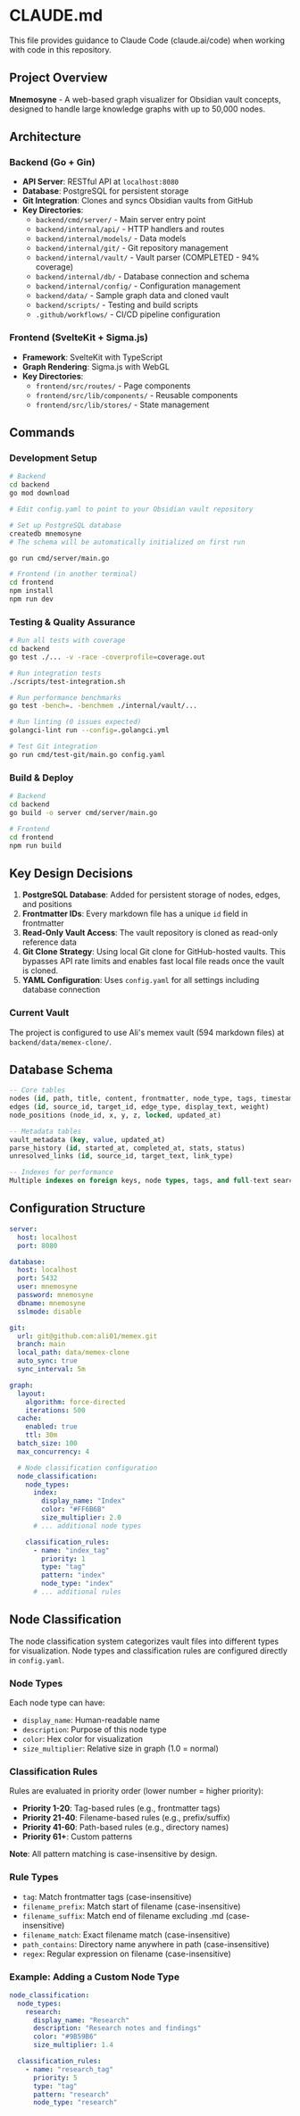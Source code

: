 # CLAUDE.md

This file provides guidance to Claude Code (claude.ai/code) when working with code in this repository.

## Project Overview

**Mnemosyne** - A web-based graph visualizer for Obsidian vault concepts, designed to handle large knowledge graphs with up to 50,000 nodes.

## Architecture

### Backend (Go + Gin)
- **API Server**: RESTful API at `localhost:8080`
- **Database**: PostgreSQL for persistent storage
- **Git Integration**: Clones and syncs Obsidian vaults from GitHub
- **Key Directories**:
  - `backend/cmd/server/` - Main server entry point
  - `backend/internal/api/` - HTTP handlers and routes
  - `backend/internal/models/` - Data models
  - `backend/internal/git/` - Git repository management
  - `backend/internal/vault/` - Vault parser (COMPLETED - 94% coverage)
  - `backend/internal/db/` - Database connection and schema
  - `backend/internal/config/` - Configuration management
  - `backend/data/` - Sample graph data and cloned vault
  - `backend/scripts/` - Testing and build scripts
  - `.github/workflows/` - CI/CD pipeline configuration

### Frontend (SvelteKit + Sigma.js)
- **Framework**: SvelteKit with TypeScript
- **Graph Rendering**: Sigma.js with WebGL
- **Key Directories**:
  - `frontend/src/routes/` - Page components
  - `frontend/src/lib/components/` - Reusable components
  - `frontend/src/lib/stores/` - State management

## Commands

### Development Setup
```bash
# Backend
cd backend
go mod download

# Edit config.yaml to point to your Obsidian vault repository

# Set up PostgreSQL database
createdb mnemosyne
# The schema will be automatically initialized on first run

go run cmd/server/main.go

# Frontend (in another terminal)
cd frontend
npm install
npm run dev
```

### Testing & Quality Assurance
```bash
# Run all tests with coverage
cd backend
go test ./... -v -race -coverprofile=coverage.out

# Run integration tests
./scripts/test-integration.sh

# Run performance benchmarks
go test -bench=. -benchmem ./internal/vault/...

# Run linting (0 issues expected)
golangci-lint run --config=.golangci.yml

# Test Git integration
go run cmd/test-git/main.go config.yaml
```

### Build & Deploy
```bash
# Backend
cd backend
go build -o server cmd/server/main.go

# Frontend
cd frontend
npm run build
```

## Key Design Decisions

1. **PostgreSQL Database**: Added for persistent storage of nodes, edges, and positions
2. **Frontmatter IDs**: Every markdown file has a unique `id` field in frontmatter
3. **Read-Only Vault Access**: The vault repository is cloned as read-only reference data
4. **Git Clone Strategy**: Using local Git clone for GitHub-hosted vaults. This bypasses API rate limits and enables fast local file reads once the vault is cloned.
5. **YAML Configuration**: Uses `config.yaml` for all settings including database connection

### Current Vault
The project is configured to use Ali's memex vault (594 markdown files) at `backend/data/memex-clone/`.

## Database Schema

```sql
-- Core tables
nodes (id, path, title, content, frontmatter, node_type, tags, timestamps)
edges (id, source_id, target_id, edge_type, display_text, weight)
node_positions (node_id, x, y, z, locked, updated_at)

-- Metadata tables
vault_metadata (key, value, updated_at)
parse_history (id, started_at, completed_at, stats, status)
unresolved_links (id, source_id, target_text, link_type)

-- Indexes for performance
Multiple indexes on foreign keys, node types, tags, and full-text search
```

## Configuration Structure

```yaml
server:
  host: localhost
  port: 8080

database:
  host: localhost
  port: 5432
  user: mnemosyne
  password: mnemosyne
  dbname: mnemosyne
  sslmode: disable

git:
  url: git@github.com:ali01/memex.git
  branch: main
  local_path: data/memex-clone
  auto_sync: true
  sync_interval: 5m

graph:
  layout:
    algorithm: force-directed
    iterations: 500
  cache:
    enabled: true
    ttl: 30m
  batch_size: 100
  max_concurrency: 4

  # Node classification configuration
  node_classification:
    node_types:
      index:
        display_name: "Index"
        color: "#FF6B6B"
        size_multiplier: 2.0
      # ... additional node types

    classification_rules:
      - name: "index_tag"
        priority: 1
        type: "tag"
        pattern: "index"
        node_type: "index"
      # ... additional rules
```

## Node Classification

The node classification system categorizes vault files into different types for visualization. Node types and classification rules are configured directly in `config.yaml`.

### Node Types
Each node type can have:
- `display_name`: Human-readable name
- `description`: Purpose of this node type
- `color`: Hex color for visualization
- `size_multiplier`: Relative size in graph (1.0 = normal)

### Classification Rules
Rules are evaluated in priority order (lower number = higher priority):
- **Priority 1-20**: Tag-based rules (e.g., frontmatter tags)
- **Priority 21-40**: Filename-based rules (e.g., prefix/suffix)
- **Priority 41-60**: Path-based rules (e.g., directory names)
- **Priority 61+**: Custom patterns

**Note**: All pattern matching is case-insensitive by design.

### Rule Types
- `tag`: Match frontmatter tags (case-insensitive)
- `filename_prefix`: Match start of filename (case-insensitive)
- `filename_suffix`: Match end of filename excluding .md (case-insensitive)
- `filename_match`: Exact filename match (case-insensitive)
- `path_contains`: Directory name anywhere in path (case-insensitive)
- `regex`: Regular expression on filename (case-insensitive)

### Example: Adding a Custom Node Type
```yaml
node_classification:
  node_types:
    research:
      display_name: "Research"
      description: "Research notes and findings"
      color: "#9B59B6"
      size_multiplier: 1.4

  classification_rules:
    - name: "research_tag"
      priority: 5
      type: "tag"
      pattern: "research"
      node_type: "research"
```
